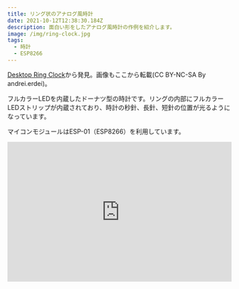 ```yaml
---
title: リング状のアナログ風時計
date: 2021-10-12T12:38:30.184Z
description: 面白い形をしたアナログ風時計の作例を紹介します。
image: /img/ring-clock.jpg
tags:
  - 時計
  - ESP8266
---
```

[Desktop Ring Clock](https://www.instructables.com/Desktop-Ring-Clock/)から発見。画像もここから転載(CC BY-NC-SA By andrei.erdei)。

フルカラーLEDを内蔵したドーナツ型の時計です。リングの内部にフルカラーLEDストリップが内蔵されており、時計の秒針、長針、短針の位置が光るようになっています。

マイコンモジュールはESP-01（ESP8266）を利用しています。

<iframe width="100%" height="315" src="https://www.youtube.com/embed/1w7zy3IAER0" title="YouTube video player" frameborder="0" allow="accelerometer; autoplay; clipboard-write; encrypted-media; gyroscope; picture-in-picture" allowfullscreen></iframe>
